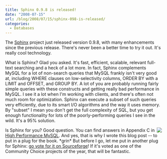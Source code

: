 ```yaml
---
title: Sphinx 0.9.8 is released!
date: "2008-07-15"
url: /blog/2008/07/15/sphinx-098-is-released/
categories:
  - Databases
---
```

The [Sphinx][1] project just released version 0.9.8, with many enhancements since the previous release. There's never been a better time to try it out. It's really cool technology.

What is Sphinx? Glad you asked. It's fast, efficient, scalable, relevant full-text searching and a heck of a lot more. In fact, Sphinx complements MySQL for a lot of non-search queries that MySQL frankly isn't very good at, including WHERE clauses on low-selectivity columns, ORDER BY with a LIMIT and OFFSET, and GROUP BY. A lot of you are probably running fairly simple queries with these constructs and getting really bad performance in MySQL. I see it a lot when I'm working with clients, and there's often not much room for optimization. Sphinx can execute a subset of such queries very efficiently, due to its smart I/O algorithms and the way it uses memory. By "subset" I mean you don't get the full complexity of SQL, but you get enough functionality for lots of the poorly-performing queries I see in the wild. It's a 95% solution.

<a style="float:right" href="http://sourceforge.net/awards/cca/?project_name=Sphinx&project_url=http%3A//www.sphinxsearch.com/"><img src="http://sphinxsearch.com/g/cca_125x125_finalist.png" border="0" /></a>Is Sphinx for you? Good question. You can find answers in Appendix C in [High Performance MySQL][2]. And yes, that is why I wrote this blog post -- to put in a plug for the book. \*grin\* But before I go, let me put in another plug for Sphinx: [go vote for it on Sourceforge][3]! If it's voted as one of the Community Choice projects of the year, that will be fantastic.

 [1]: http://www.sphinxsearch.com/
 [2]: http://highperfmysql.com/
 [3]: http://sourceforge.net/awards/cca/?project_name=Sphinx&project_url=http%3A//www.sphinxsearch.com/
